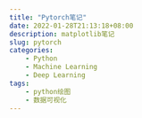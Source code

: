 ```yaml
---
title: "Pytorch笔记"
date: 2022-01-28T21:13:18+08:00
description: matplotlib笔记
slug: pytorch
categories:
    - Python
    - Machine Learning
    - Deep Learning
tags:
    - python绘图
    - 数据可视化
---
```


